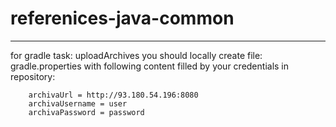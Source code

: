 # referenices-java-common

---
for gradle task: uploadArchives you should locally create file: gradle.properties
    with following content filled by your credentials in repository:
~~~
    archivaUrl = http://93.180.54.196:8080
    archivaUsername = user
    archivaPassword = password
~~~